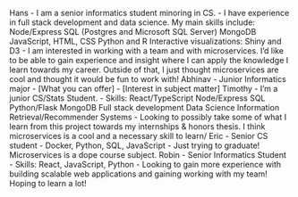 
Hans
    - I am a senior informatics student minoring in CS.
    - I have experience in full stack development and data science. My main skills include:
            Node/Express
            SQL (Postgres and Microsoft SQL Server)
            MongoDB
            JavaScript, HTML, CSS
            Python and R
            Interactive visualizations: Shiny and D3
    - I am interested in working with a team and with microservices. I’d like to be able to gain experience and insight where I can apply the knowledge I learn towards my career. Outside of that, I just thought microservices are cool and thought it would be fun to work with!
Abhinav
    - Junior Informatics major 
    - [What you can offer]
    - [Interest in subject matter]
Timothy
    - I’m a junior CS/Stats Student. 
    - Skills:
        React/TypeScript
        Node/Express 
        SQL 
        Python/Flask 
        MongoDB
        Full stack development
        Data Science
        Information Retrieval/Recommender Systems
    - Looking to possibly take some of what I learn from this project towards my internships & honors thesis. I think microservices is a cool and a necessary skill to learn/
Eric
    - Senior CS student
    - Docker, Python, SQL, JavaScript
    - Just trying to graduate! Microservices is a dope course subject. 
Robin
    - Senior Informatics Student
    - Skills: React, JavaScript, Python
    - Looking to gain more experience with building scalable web applications and gaining   working with my team! Hoping to learn a lot!

